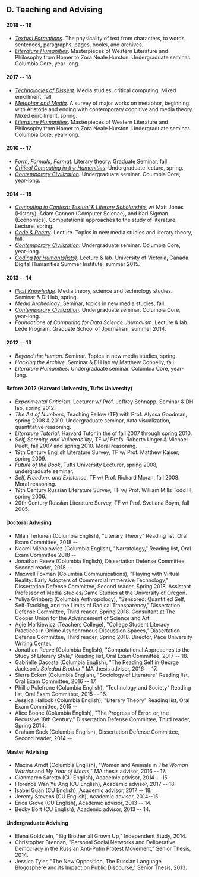 ## D. Teaching and Advising

#### 2018 -- 19
- [*Textual Formations*](https://docs.google.com/document/d/1bXizmvk-NwnyC8-vWQz5UsQXGsWW_Mh62x3jbdX79ZU/edit?usp=sharing).
The physicality of text from characters, to words, sentences, paragraphs, pages, books, and
archives.
- [*Literature Humanities*](https://github.com/denten-courses/lit-hum/tree/master/2019-spring).
  Masterpieces of Western Literature and Philosophy from Homer to Zora Neale Hurston.
Undergraduate seminar. Columbia Core, year-long.

#### 2017 -- 18
- [*Technologies of Dissent*](
  https://github.com/denten-courses/technologies-of-dissent/tree/master/2017-fall).
Media studies, critical computing. Mixed enrollment, fall.
- [*Metaphor and
  Media*](https://github.com/denten-courses/metaphor-media/blob/master/README.md).
A survey of major works on metaphor, beginning with Aristotle and ending with
contemporary cognitive and media theory. Mixed enrollment, spring.
- [*Literature
  Humanities*](https://github.com/denten-courses/lit-hum/tree/master/2018-spring).
Masterpieces of Western Literature and Philosophy from Homer to Zora Neale
Hurston. Undergraduate seminar. Columbia Core, year-long.

#### 2016 -- 17
- [*Form, Formula,
  Format*](https://github.com/denten-courses/form-formula-format). Literary
theory. Graduate Seminar, fall.
- [*Critical Computing in the
  Humanities*](https://github.com/denten-courses/critical-computing/tree/master/2016-spring).
Undergraduate lecture, spring.
- [*Contemporary
  Civilization*](https://github.com/denten-courses/con-civ/blob/master/2014-fall/2014-fall-sched.md).
Undergraduate seminar. Columbia Core, year-long.

#### 2014 -- 15

- [*Computing in Context: Textual & Literary
  Scholarship.*](https://github.com/denten-courses/computing-context) w/ Matt
Jones (History), Adam Cannon (Computer Science), and Karl Sigman (Economics).
Computational approaches to the study of literature. Lecture, spring.
- [*Code &
  Poetry*](https://github.com/denten-courses/code-poetry/blob/master/2014-fall/course-sched.md).
Lecture. Topics in new media studies and literary theory, fall.
- [*Contemporary
  Civilization*](https://github.com/denten-courses/con-civ/blob/master/2014-fall/2014-fall-sched.md).
Undergraduate seminar. Columbia Core, year-long.
- [*Coding for
  Human(s|ists)*](https://github.com/denten-workshops/dhsi-coding-fundamentals).
Lecture & lab. University of Victoria, Canada. Digital Humanities Summer
Institute, summer 2015.

#### 2013 -- 14

- [*Illicit
  Knowledge*](https://github.com/denten-courses/critical-computing/tree/master/2014-spring).
Media theory, science and technology studies. Seminar & DH lab, spring.
- *Media Archeology*. Seminar, topics in new media studies, fall.
- [*Contemporary
  Civilization*](https://github.com/denten-courses/con-civ/blob/master/2014-fall/2014-fall-sched.md).
Undergraduate seminar. Columbia Core, year-long.
- *Foundations of Computing for Data Science Journalism*. Lecture & lab. Lede
  Program. Graduate School of Journalism, summer 2014.

#### 2012 -- 13

- *Beyond the Human*. Seminar. Topics in new media studies, spring.
- *Hacking the Archive*. Seminar & DH lab w/ Matthew Connelly, fall.
- *Literature Humanities*. Undergraduate seminar. Columbia Core, year-long.

#### Before 2012 (Harvard University, Tufts University)

- *Experimental Criticism*, Lecturer w/ Prof. Jeffrey Schnapp. Seminar & DH lab, spring 2012.
- *The Art of Numbers*, Teaching Fellow (TF) with Prof. Alyssa Goodman, spring 2008 & 2010.
  Undergraduate seminar, data visualization, quantitative reasoning.
- *Literature Tutorial*, Harvard Tutor in the of fall 2007 through spring 2010.
- *Self, Serenity, and Vulnerability*, TF w/ Profs. Roberto Unger & Michael Puett, fall 2007
  and spring 2010. Moral reasoning.
- 19th Century English Literature Survey, TF w/ Prof. Matthew Kaiser, spring 2009.
- *Future of the Book*, Tufts University Lecturer, spring 2008, undergraduate seminar.
- *Self, Freedom, and Existence*, TF w/ Prof. Richard Moran, fall 2008. Moral reasoning.
- 19th Century Russian Literature Survey, TF w/ Prof. William Mills Todd III, spring 2006.
- 20th Century Russian Literature Survey, TF w/ Prof. Svetlana Boym, fall 2005.

#### Doctoral Advising

- Milan Terlunen (Columbia English), "Literary Theory" Reading list, Oral Exam Committee, 2018 --
- Naomi Michalowicz (Columbia English), "Narratology," Reading list, Oral Exam Committee 2018 --
- Jonathan Reeve (Columbia English), Dissertation Defense Committee, Second reader, 2018 --
- Maxwell Foxman (Columbia Communications), "Playing with Virtual Reality: Early Adopters of
  Commercial Immersive Technology," Dissertation Defense Committee, Second reader, Spring 2018.
Assistant Professor of Media Studies/Game Studies at the University of Oregon.
- Yuliya Grinberg (Columbia Anthropology), "Sensored: Quantified Self, Self-Tracking, and the
  Limits of Radical Transparency," Dissertation Defense Committee, Third reader, Spring 2018.
Consultant at The Cooper Union for the Advancement of Science and Art.
- Agie Markiewicz (Teachers College), "College Student Literacy Practices in Online
  Asynchronous Discussion Spaces," Dissertation Defense Committee, Third reader, Spring 2018.
Director, Pace University Writing Center.
- Jonathan Reeve (Columbia English), "Computational Approaches to the Study of Literary Style,"
  Reading list, Oral Exam Committee, 2017 -- 18.
- Gabrielle Dacosta (Columbia English), "The Reading Self in George Jackson’s *Soledad
  Brother*," MA thesis advisor, 2016 -- 17.
- Sierra Eckert (Columbia English), "Sociology of Literature" Reading list, Oral Exam
  Committee, 2016 -- 17.
- Phillip Polefrone (Columbia English), "Technology and Society" Reading list, Oral Exam
  Committee, 2015 -- 16.
- Jessica Hallock (Columbia English), "Literary Theory" Reading list, Oral Exam Committee, 2015 --
- Alice Boone (Columbia English), "The Progress of Error: or, the Recursive 18th Century,"
  Dissertation Defense Committee, Third reader, Spring 2014.
- Graham Sack (Columbia English), Dissertation Defense Committee, Second reader, 2014 --

#### Master Advising

- Maxine Arndt (Columbia English), "Women and Animals in *The Woman Warrior* and *My Year of
  Meats*," MA thesis advisor, 2016 -- 17.
- Gianmarco Saretto (CU English), Academic advisor, 2014 -- 15.
- Florence Wan Yu Ang (CU English), Academic advisor, 2017 -- 18.
- Isabel Guan (CU English), Academic advisor, 2017 -- 18.
- Jeremy Stevens (CU English), Academic advisor, 2014--15.
- Erica Grove (CU English), Academic advisor, 2013 -- 14.
- Becky Bort (CU English), Academic advisor, 2013 -- 14.

#### Undergraduate Advising

- Elena Goldstein, "Big Brother all Grown Up," Independent Study, 2014.
- Christopher Brennan, "Personal Social Networks and Deliberative Democracy in the Russian
  Anti-Putin Protest Movement," Senior Thesis, 2014.
- Jessica Tyler, "The New Opposition, The Russian Language Blogosphere and its Impact on Public
  Discourse," Senior Thesis, 2013.

